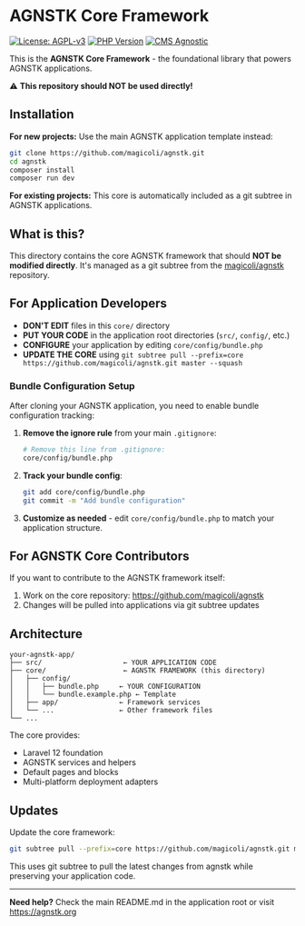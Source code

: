 # AGNSTK Core Framework

[![License: AGPL-v3](https://img.shields.io/badge/License-AGPLv3-yellow.svg)](https://www.gnu.org/licenses/agpl-3.0)
[![PHP Version](https://img.shields.io/badge/PHP-8.0%2B-777BB4?logo=php)](https://www.php.net/)
[![CMS Agnostic](https://img.shields.io/badge/CMS-Agnostic-ff69b4)](https://agnstk.org)

This is the **AGNSTK Core Framework** - the foundational library that powers AGNSTK applications.

⚠️ **This repository should NOT be used directly!** 

## Installation

**For new projects:**
Use the main AGNSTK application template instead:
```bash
git clone https://github.com/magicoli/agnstk.git
cd agnstk
composer install
composer run dev
```

**For existing projects:**
This core is automatically included as a git subtree in AGNSTK applications.

## What is this?

This directory contains the core AGNSTK framework that should **NOT be modified directly**. It's managed as a git subtree from the [magicoli/agnstk](https://github.com/magicoli/agnstk) repository.

## For Application Developers

- **DON'T EDIT** files in this `core/` directory
- **PUT YOUR CODE** in the application root directories (`src/`, `config/`, etc.)  
- **CONFIGURE** your application by editing `core/config/bundle.php`
- **UPDATE THE CORE** using `git subtree pull --prefix=core https://github.com/magicoli/agnstk.git master --squash`

### Bundle Configuration Setup

After cloning your AGNSTK application, you need to enable bundle configuration tracking:

1. **Remove the ignore rule** from your main `.gitignore`:
   ```bash
   # Remove this line from .gitignore:
   core/config/bundle.php
   ```

2. **Track your bundle config**:
   ```bash
   git add core/config/bundle.php
   git commit -m "Add bundle configuration"
   ```

3. **Customize as needed** - edit `core/config/bundle.php` to match your application structure.

## For AGNSTK Core Contributors

If you want to contribute to the AGNSTK framework itself:

1. Work on the core repository: https://github.com/magicoli/agnstk
2. Changes will be pulled into applications via git subtree updates

## Architecture

```
your-agnstk-app/
├── src/                    ← YOUR APPLICATION CODE
├── core/                   ← AGNSTK FRAMEWORK (this directory)
│   ├── config/
│   │   ├── bundle.php     ← YOUR CONFIGURATION
│   │   └── bundle.example.php ← Template
│   ├── app/               ← Framework services
│   └── ...                ← Other framework files
└── ...
```

The core provides:
- Laravel 12 foundation
- AGNSTK services and helpers
- Default pages and blocks
- Multi-platform deployment adapters

## Updates

Update the core framework:
```bash
git subtree pull --prefix=core https://github.com/magicoli/agnstk.git master --squash
```

This uses git subtree to pull the latest changes from agnstk while preserving your application code.

---

**Need help?** Check the main README.md in the application root or visit https://agnstk.org
